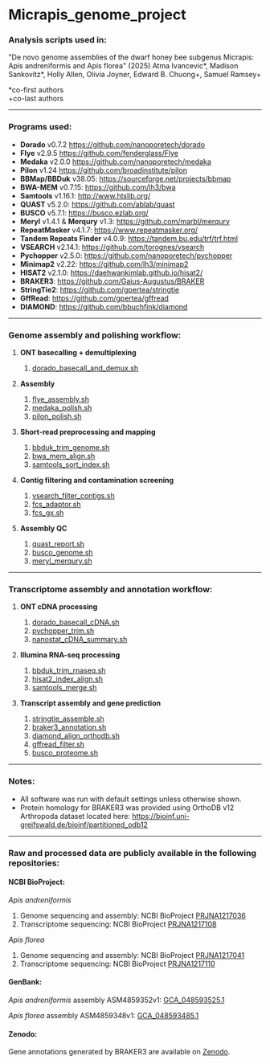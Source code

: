 # Micrapis_genome_project

### Analysis scripts used in:
"De novo genome assemblies of the dwarf honey bee subgenus Micrapis: Apis andreniformis and Apis florea" (2025) Atma Ivancevic*, Madison Sankovitz*, Holly Allen, Olivia Joyner, Edward B. Chuong+, Samuel Ramsey+

\*co-first authors  
\+co-last authors

---

### Programs used:

- **Dorado** v0.7.2 https://github.com/nanoporetech/dorado  
- **Flye** v2.9.5 https://github.com/fenderglass/Flye  
- **Medaka** v2.0.0 https://github.com/nanoporetech/medaka  
- **Pilon** v1.24 https://github.com/broadinstitute/pilon  
- **BBMap/BBDuk** v38.05: https://sourceforge.net/projects/bbmap  
- **BWA-MEM** v0.7.15: https://github.com/lh3/bwa  
- **Samtools** v1.16.1: http://www.htslib.org/  
- **QUAST** v5.2.0: https://github.com/ablab/quast  
- **BUSCO** v5.7.1: https://busco.ezlab.org/  
- **Meryl** v1.4.1 & **Merqury** v1.3: https://github.com/marbl/merqury  
- **RepeatMasker** v4.1.7: https://www.repeatmasker.org/  
- **Tandem Repeats Finder** v4.0.9: https://tandem.bu.edu/trf/trf.html  
- **VSEARCH** v2.14.1: https://github.com/torognes/vsearch  
- **Pychopper** v2.5.0: https://github.com/nanoporetech/pychopper  
- **Minimap2** v2.22: https://github.com/lh3/minimap2  
- **HISAT2** v2.1.0: https://daehwankimlab.github.io/hisat2/  
- **BRAKER3**: https://github.com/Gaius-Augustus/BRAKER  
- **StringTie2**: https://github.com/gpertea/stringtie  
- **GffRead**: https://github.com/gpertea/gffread  
- **DIAMOND**: https://github.com/bbuchfink/diamond  

---

### Genome assembly and polishing workflow:

1. **ONT basecalling + demultiplexing**  
   1) [dorado_basecall_and_demux.sh](genome_assembly/dorado_basecall_and_demux.sh)

2. **Assembly**  
   1) [flye_assembly.sh](genome_assembly/flye_assembly.sh)  
   2) [medaka_polish.sh](genome_assembly/medaka_polish.sh)  
   3) [pilon_polish.sh](genome_assembly/pilon_polish.sh)

3. **Short-read preprocessing and mapping**  
   1) [bbduk_trim_genome.sh](genome_assembly/bbduk_trim_genome.sh)  
   2) [bwa_mem_align.sh](genome_assembly/bwa_mem_align.sh)  
   3) [samtools_sort_index.sh](genome_assembly/samtools_sort_index.sh)

4. **Contig filtering and contamination screening**  
   1) [vsearch_filter_contigs.sh](genome_assembly/vsearch_filter_contigs.sh)  
   2) [fcs_adaptor.sh](genome_assembly/fcs_adaptor.sh)  
   3) [fcs_gx.sh](genome_assembly/fcs_gx.sh)

5. **Assembly QC**  
   1) [quast_report.sh](genome_assembly/quast_report.sh)  
   2) [busco_genome.sh](genome_assembly/busco_genome.sh)  
   3) [meryl_merqury.sh](genome_assembly/meryl_merqury.sh)

---

### Transcriptome assembly and annotation workflow:

1. **ONT cDNA processing**  
   1) [dorado_basecall_cDNA.sh](transcriptome_assembly/dorado_basecall_cDNA.sh)  
   2) [pychopper_trim.sh](transcriptome_assembly/pychopper_trim.sh)  
   3) [nanostat_cDNA_summary.sh](transcriptome_assembly/nanostat_cDNA_summary.sh)

2. **Illumina RNA-seq processing**  
   1) [bbduk_trim_rnaseq.sh](transcriptome_assembly/bbduk_trim_rnaseq.sh)  
   2) [hisat2_index_align.sh](transcriptome_assembly/hisat2_index_align.sh)  
   3) [samtools_merge.sh](transcriptome_assembly/samtools_merge.sh)

3. **Transcript assembly and gene prediction**  
   1) [stringtie_assemble.sh](transcriptome_assembly/stringtie_assemble.sh)  
   2) [braker3_annotation.sh](transcriptome_assembly/braker3_annotation.sh)  
   3) [diamond_align_orthodb.sh](transcriptome_assembly/diamond_align_orthodb.sh)  
   4) [gffread_filter.sh](transcriptome_assembly/gffread_filter.sh)  
   5) [busco_proteome.sh](transcriptome_assembly/busco_proteome.sh)

---

### Notes:

- All software was run with default settings unless otherwise shown.  
- Protein homology for BRAKER3 was provided using OrthoDB v12 Arthropoda dataset located here:
  https://bioinf.uni-greifswald.de/bioinf/partitioned_odb12

---

### Raw and processed data are publicly available in the following repositories:

#### NCBI BioProject:
_Apis andreniformis_
1. Genome sequencing and assembly: NCBI BioProject [PRJNA1217036](https://www.ncbi.nlm.nih.gov/bioproject/?term=PRJNA1217036)
2. Transcriptome sequencing: NCBI BioProject [PRJNA1217108](https://www.ncbi.nlm.nih.gov/bioproject/?term=PRJNA1217108)

_Apis florea_
1. Genome sequencing and assembly: NCBI BioProject [PRJNA1217041](https://www.ncbi.nlm.nih.gov/bioproject/?term=PRJNA1217041)
2. Transcriptome sequencing: NCBI BioProject [PRJNA1217110](https://www.ncbi.nlm.nih.gov/bioproject/?term=PRJNA1217110)

#### GenBank:
_Apis andreniformis_ assembly ASM4859352v1: [GCA_048593525.1](https://www.ncbi.nlm.nih.gov/datasets/genome/GCA_048593525.1/)

_Apis florea_ assembly ASM4859348v1: [GCA_048593485.1](https://www.ncbi.nlm.nih.gov/datasets/genome/GCA_048593485.1/)

#### Zenodo:
Gene annotations generated by BRAKER3 are available on [Zenodo](https://doi.org/10.5281/zenodo.15048194).
